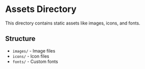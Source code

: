 
# Assets Directory

This directory contains static assets like images, icons, and fonts.

## Structure
- `images/` - Image files
- `icons/` - Icon files
- `fonts/` - Custom fonts
